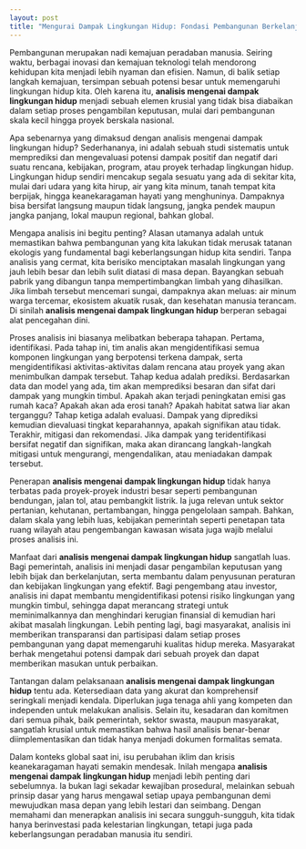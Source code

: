 ```yaml
---
layout: post
title: "Mengurai Dampak Lingkungan Hidup: Fondasi Pembangunan Berkelanjutan"
---
```


Pembangunan merupakan nadi kemajuan peradaban manusia. Seiring waktu, berbagai inovasi dan kemajuan teknologi telah mendorong kehidupan kita menjadi lebih nyaman dan efisien. Namun, di balik setiap langkah kemajuan, tersimpan sebuah potensi besar untuk memengaruhi lingkungan hidup kita. Oleh karena itu, **analisis mengenai dampak lingkungan hidup** menjadi sebuah elemen krusial yang tidak bisa diabaikan dalam setiap proses pengambilan keputusan, mulai dari pembangunan skala kecil hingga proyek berskala nasional.

Apa sebenarnya yang dimaksud dengan analisis mengenai dampak lingkungan hidup? Sederhananya, ini adalah sebuah studi sistematis untuk memprediksi dan mengevaluasi potensi dampak positif dan negatif dari suatu rencana, kebijakan, program, atau proyek terhadap lingkungan hidup. Lingkungan hidup sendiri mencakup segala sesuatu yang ada di sekitar kita, mulai dari udara yang kita hirup, air yang kita minum, tanah tempat kita berpijak, hingga keanekaragaman hayati yang menghuninya. Dampaknya bisa bersifat langsung maupun tidak langsung, jangka pendek maupun jangka panjang, lokal maupun regional, bahkan global.

Mengapa analisis ini begitu penting? Alasan utamanya adalah untuk memastikan bahwa pembangunan yang kita lakukan tidak merusak tatanan ekologis yang fundamental bagi keberlangsungan hidup kita sendiri. Tanpa analisis yang cermat, kita berisiko menciptakan masalah lingkungan yang jauh lebih besar dan lebih sulit diatasi di masa depan. Bayangkan sebuah pabrik yang dibangun tanpa mempertimbangkan limbah yang dihasilkan. Jika limbah tersebut mencemari sungai, dampaknya akan meluas: air minum warga tercemar, ekosistem akuatik rusak, dan kesehatan manusia terancam. Di sinilah **analisis mengenai dampak lingkungan hidup** berperan sebagai alat pencegahan dini.

Proses analisis ini biasanya melibatkan beberapa tahapan. Pertama, identifikasi. Pada tahap ini, tim analis akan mengidentifikasi semua komponen lingkungan yang berpotensi terkena dampak, serta mengidentifikasi aktivitas-aktivitas dalam rencana atau proyek yang akan menimbulkan dampak tersebut. Tahap kedua adalah prediksi. Berdasarkan data dan model yang ada, tim akan memprediksi besaran dan sifat dari dampak yang mungkin timbul. Apakah akan terjadi peningkatan emisi gas rumah kaca? Apakah akan ada erosi tanah? Apakah habitat satwa liar akan terganggu? Tahap ketiga adalah evaluasi. Dampak yang diprediksi kemudian dievaluasi tingkat keparahannya, apakah signifikan atau tidak. Terakhir, mitigasi dan rekomendasi. Jika dampak yang teridentifikasi bersifat negatif dan signifikan, maka akan dirancang langkah-langkah mitigasi untuk mengurangi, mengendalikan, atau meniadakan dampak tersebut.

Penerapan **analisis mengenai dampak lingkungan hidup** tidak hanya terbatas pada proyek-proyek industri besar seperti pembangunan bendungan, jalan tol, atau pembangkit listrik. Ia juga relevan untuk sektor pertanian, kehutanan, pertambangan, hingga pengelolaan sampah. Bahkan, dalam skala yang lebih luas, kebijakan pemerintah seperti penetapan tata ruang wilayah atau pengembangan kawasan wisata juga wajib melalui proses analisis ini.

Manfaat dari **analisis mengenai dampak lingkungan hidup** sangatlah luas. Bagi pemerintah, analisis ini menjadi dasar pengambilan keputusan yang lebih bijak dan berkelanjutan, serta membantu dalam penyusunan peraturan dan kebijakan lingkungan yang efektif. Bagi pengembang atau investor, analisis ini dapat membantu mengidentifikasi potensi risiko lingkungan yang mungkin timbul, sehingga dapat merancang strategi untuk meminimalkannya dan menghindari kerugian finansial di kemudian hari akibat masalah lingkungan. Lebih penting lagi, bagi masyarakat, analisis ini memberikan transparansi dan partisipasi dalam setiap proses pembangunan yang dapat memengaruhi kualitas hidup mereka. Masyarakat berhak mengetahui potensi dampak dari sebuah proyek dan dapat memberikan masukan untuk perbaikan.

Tantangan dalam pelaksanaan **analisis mengenai dampak lingkungan hidup** tentu ada. Ketersediaan data yang akurat dan komprehensif seringkali menjadi kendala. Diperlukan juga tenaga ahli yang kompeten dan independen untuk melakukan analisis. Selain itu, kesadaran dan komitmen dari semua pihak, baik pemerintah, sektor swasta, maupun masyarakat, sangatlah krusial untuk memastikan bahwa hasil analisis benar-benar diimplementasikan dan tidak hanya menjadi dokumen formalitas semata.

Dalam konteks global saat ini, isu perubahan iklim dan krisis keanekaragaman hayati semakin mendesak. Inilah mengapa **analisis mengenai dampak lingkungan hidup** menjadi lebih penting dari sebelumnya. Ia bukan lagi sekadar kewajiban prosedural, melainkan sebuah prinsip dasar yang harus mengawal setiap upaya pembangunan demi mewujudkan masa depan yang lebih lestari dan seimbang. Dengan memahami dan menerapkan analisis ini secara sungguh-sungguh, kita tidak hanya berinvestasi pada kelestarian lingkungan, tetapi juga pada keberlangsungan peradaban manusia itu sendiri.
